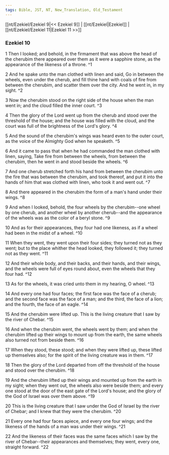 ```yaml
---
tags: Bible, JST, NT, New_Translation, Old_Testament
---
```


[[nt/Ezekiel/Ezekiel 9|<< Ezekiel 9]] | [[nt/Ezekiel|Ezekiel]] | [[nt/Ezekiel/Ezekiel 11|Ezekiel 11 >>]]

### Ezekiel 10

1 Then I looked; and behold, in the firmament that was above the head of the cherubim there appeared over them as it were a sapphire stone, as the appearance of the likeness of a throne.  ^1

2 And he spake unto the man clothed with linen and said, Go in between the wheels, even under the cherub, and fill thine hand with coals of fire from between the cherubim, and scatter them over the city. And he went in, in my sight.  ^2

3 Now the cherubim stood on the right side of the house when the man went in; and the cloud filled the inner court.  ^3

4 Then the glory of the Lord went up from the cherub and stood over the threshold of the house; and the house was filled with the cloud, and the court was full of the brightness of the Lord\'s glory.  ^4

5 And the sound of the cherubim\'s wings was heard even to the outer court, as the voice of the Almighty God when he speaketh.  ^5

6 And it came to pass that when he had commanded the man clothed with linen, saying, Take fire from between the wheels, from between the cherubim, then he went in and stood beside the wheels.  ^6

7 And one cherub stretched forth his hand from between the cherubim unto the fire that was between the cherubim, and took thereof, and put it into the hands of him that was clothed with linen, who took it and went out.  ^7

8 And there appeared in the cherubim the form of a man\'s hand under their wings.  ^8

9 And when I looked, behold, the four wheels by the cherubim\--one wheel by one cherub, and another wheel by another cherub\--and the appearance of the wheels was as the color of a beryl stone.  ^9

10 And as for their appearances, they four had one likeness, as if a wheel had been in the midst of a wheel.  ^10

11 When they went, they went upon their four sides; they turned not as they went; but to the place whither the head looked, they followed it; they turned not as they went.  ^11

12 And their whole body, and their backs, and their hands, and their wings, and the wheels were full of eyes round about, even the wheels that they four had.  ^12

13 As for the wheels, it was cried unto them in my hearing, O wheel.  ^13

14 And every one had four faces; the first face was the face of a cherub; and the second face was the face of a man; and the third, the face of a lion; and the fourth, the face of an eagle.  ^14

15 And the cherubim were lifted up. This is the living creature that I saw by the river of Chebar.  ^15

16 And when the cherubim went, the wheels went by them; and when the cherubim lifted up their wings to mount up from the earth, the same wheels also turned not from beside them.  ^16

17 When they stood, these stood; and when they were lifted up, these lifted up themselves also; for the spirit of the living creature was in them.  ^17

18 Then the glory of the Lord departed from off the threshold of the house and stood over the cherubim.  ^18

19 And the cherubim lifted up their wings and mounted up from the earth in my sight; when they went out, the wheels also were beside them; and every one stood at the door of the east gate of the Lord\'s house; and the glory of the God of Israel was over them above.  ^19

20 This is the living creature that I saw under the God of Israel by the river of Chebar; and I knew that they were the cherubim.  ^20

21 Every one had four faces apiece, and every one four wings; and the likeness of the hands of a man was under their wings.  ^21

22 And the likeness of their faces was the same faces which I saw by the river of Chebar\--their appearances and themselves; they went, every one, straight forward.  ^22

 
